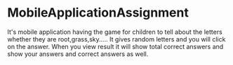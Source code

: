 # MobileApplicationAssignment
It's mobile application having the game for children to tell about the letters whether they are root,grass,sky.....
It gives random letters and you will click on the answer.
When you view result it will show total correct answers and show your answers and correct answers as well. 
